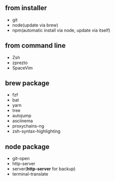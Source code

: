 ## from installer

- git
- node(update via brew)
- npm(automatic install via node, update via itself)

## from command line

- Zsh
- zprezto
- SpaceVim

## **brew** package

- fzf
- bat
- yarn
- tree
- autojump
- asciinema
- proxychains-ng
- zsh-syntax-highlighting

## **node** package
- git-open
- http-server
- server(**http-server** for backup)
- terminal-translate
